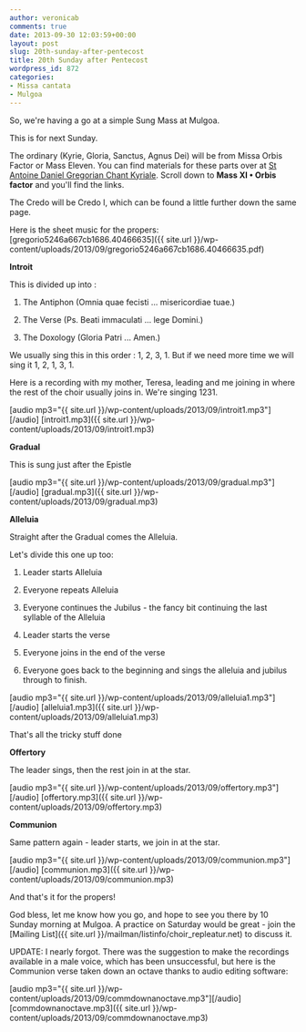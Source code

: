 ```yaml
---
author: veronicab
comments: true
date: 2013-09-30 12:03:59+00:00
layout: post
slug: 20th-sunday-after-pentecost
title: 20th Sunday after Pentecost
wordpress_id: 872
categories:
- Missa cantata
- Mulgoa
---
```


So, we're having a go at a simple Sung Mass at Mulgoa.

This is for next Sunday.

The ordinary (Kyrie, Gloria, Sanctus, Agnus Dei) will be from Missa Orbis Factor or Mass Eleven.  You can find materials for these parts over at [St Antoine Daniel Gregorian Chant Kyriale](http://www.ccwatershed.org/kyriale/).  Scroll down to **Mass XI • Orbis factor** and you'll find the links.

The Credo will be Credo I, which can be found a little further down the same page.

Here is the sheet music for the propers: [gregorio5246a667cb1686.40466635]({{ site.url }}/wp-content/uploads/2013/09/gregorio5246a667cb1686.40466635.pdf)

**Introit**

This is divided up into :


  1. The Antiphon (Omnia quae fecisti ... misericordiae tuae.)


  2. The Verse (Ps. Beati immaculati ... lege Domini.)


  3. The Doxology (Gloria Patri ... Amen.)




We usually sing this in this order : 1, 2, 3, 1.  But if we need more time we will sing it 1, 2, 1, 3, 1.

Here is a recording with my mother, Teresa, leading and me joining in where the rest of the choir usually joins in.  We're singing 1231.

[audio mp3="{{ site.url }}/wp-content/uploads/2013/09/introit1.mp3"][/audio]
[introit1.mp3]({{ site.url }}/wp-content/uploads/2013/09/introit1.mp3)

**Gradual**

This is sung just after the Epistle

[audio mp3="{{ site.url }}/wp-content/uploads/2013/09/gradual.mp3"][/audio]
[gradual.mp3]({{ site.url }}/wp-content/uploads/2013/09/gradual.mp3)

**Alleluia**

Straight after the Gradual comes the Alleluia.

Let's divide this one up too:



  1. Leader starts Alleluia


  2. Everyone repeats Alleluia


  3. Everyone continues the Jubilus - the fancy bit continuing the last syllable of the Alleluia


  4. Leader starts the verse


  5. Everyone joins in the end of the verse


  6. Everyone goes back to the beginning and sings the alleluia and jubilus through to finish.



[audio mp3="{{ site.url }}/wp-content/uploads/2013/09/alleluia1.mp3"][/audio]
[alleluia1.mp3]({{ site.url }}/wp-content/uploads/2013/09/alleluia1.mp3)

That's all the tricky stuff done

**Offertory**

The leader sings, then the rest join in at the star.

[audio mp3="{{ site.url }}/wp-content/uploads/2013/09/offertory.mp3"][/audio]
[offertory.mp3]({{ site.url }}/wp-content/uploads/2013/09/offertory.mp3)

**Communion**

Same pattern again - leader starts, we join in at the star.

[audio mp3="{{ site.url }}/wp-content/uploads/2013/09/communion.mp3"][/audio]
[communion.mp3]({{ site.url }}/wp-content/uploads/2013/09/communion.mp3)

And that's it for the propers!

God bless, let me know how you go, and hope to see you there by 10 Sunday morning at Mulgoa.  A practice on Saturday would be great - join the [Mailing List]({{ site.url }}/mailman/listinfo/choir_repleatur.net) to discuss it.

UPDATE: I nearly forgot.  There was the suggestion to make the recordings available in a male voice, which has been unsuccessful, but here is the Communion verse taken down an octave thanks to audio editing software:

[audio mp3="{{ site.url }}/wp-content/uploads/2013/09/commdownanoctave.mp3"][/audio]
[commdownanoctave.mp3]({{ site.url }}/wp-content/uploads/2013/09/commdownanoctave.mp3)
